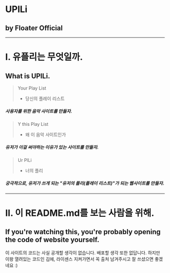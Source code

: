 UPlLi
=============
by Floater Official
-------------





---------------------------------------






# Ⅰ. 유플리는 무엇일까.
## What is UPlLi.

> Your Play List
> * 당신의 플레이 리스트
##### 사용자를 위한 음악 사이트를 만들자.

> Y this Play List
> * 왜 이 음악 사이트인가
##### 유저가 이걸 써야하는 이유가 있는 사이트를 만들자.

> Ur PlLi
> * 너의 플리
##### 궁극적으로, 유저가 쓰게 되는 "유저의 플리(플레이 리스트)"가 되는 웹사이트를 만들자.





---------------------------------------





# Ⅱ. 이 README.md를 보는 사람을 위해.
## If you're watching this, you're probably opening the code of website yourself.

이 사이트의 코드는 사실 공개할 생각이 없습니다.
배포할 생각 또한 없답니다.
하지만 이왕 열려있는 코드인 김에, 라이센스 지켜가면서 꼭 출처 남겨주시고 잘 쓰셨으면 좋겠네요 :)
